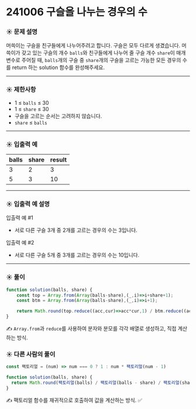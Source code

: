 # 241006 구슬을 나누는 경우의 수

### ☀️ 문제 설명

머쓱이는 구슬을 친구들에게 나누어주려고 합니다. 구슬은 모두 다르게 생겼습니다. 머쓱이가 갖고 있는 구슬의 개수 `balls`와 친구들에게 나누어 줄 구슬 개수 `share`이 매개변수로 주어질 때, `balls`개의 구슬 중 `share`개의 구슬을 고르는 가능한 모든 경우의 수를 return 하는 solution 함수를 완성해주세요.

---

### ☀️ **제한사항**

- 1 ≤ `balls` ≤ 30
- 1 ≤ `share` ≤ 30
- 구슬을 고르는 순서는 고려하지 않습니다.
- `share` ≤ `balls`

---

### ☀️ **입출력 예**

| balls | share | result |
| --- | --- | --- |
| 3 | 2 | 3 |
| 5 | 3 | 10 |

---

### ☀️ **입출력 예 설명**

입출력 예 #1

- 서로 다른 구슬 3개 중 2개를 고르는 경우의 수는 3입니다.

입출력 예 #2

- 서로 다른 구슬 5개 중 3개를 고르는 경우의 수는 10입니다.

---

### ☀️ 풀이

```jsx
function solution(balls, share) {
    const top = Array.from(Array(balls-share),(_,i)=>i+share+1);
    const btm = Array.from(Array(balls-share),(_,i)=>i+1);

    return Math.round(top.reduce((acc,cur)=>acc*cur,1) / btm.reduce((acc,cur)=>acc*cur,1));
}
```

✍️ `Array.from`과 `reduce`를 사용하여 분자와 분모를 각각 배열로 생성하고, 직접 계산하는 방식.

### ☀️ 다른 사람의 풀이

```jsx
const 팩토리얼 = (num) => num === 0 ? 1 : num * 팩토리얼(num - 1)

function solution(balls, share) {
  return Math.round(팩토리얼(balls) / 팩토리얼(balls - share) / 팩토리얼(share))
}
```

✍️ 팩토리얼 함수를 재귀적으로 호출하여 값을 계산하는 방식. ✅